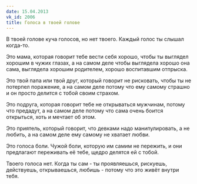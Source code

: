 ```yaml
---
date: 15.04.2013
vk_id: 2006
title: Голоса в твоей голове
---
```


В твоей голове куча голосов, но нет твоего. Каждый голос ты слышал когда-то.

Это мама, которая говорит тебе вести себя хорошо, чтобы ты выглядел хорошим в чужих глазах, а на самом деле чтобы выглядела хорошо она сама, выглядела хорошим родителем, хорошо воспитавшим отпрыска. 

Это твой папа или твой друг, который говорит не рисковать, чтобы ты не потерпел поражение, а на самом деле потому что ему самому страшно и он просто делится с тобой своим страхом. 

Это подруга, которая говорит тебе не открываться мужчинам, потому что предадут, а на самом деле потому что сама очень боится открыться, хоть и мечтает об этом. 

Это приятель, который говорит, что девками надо манипулировать, а не любить, а на самом деле ему самому не хватает любви.

Это голоса боли. Чужой боли, которую им самим не пережить, и они предлагают переживать её тебе, щедро делятся ей с тобой.

Твоего голоса нет. Когда ты сам - ты проявляешься, рискуешь, действуешь, открываешься, любишь - потому что это живёт внутри тебя.
